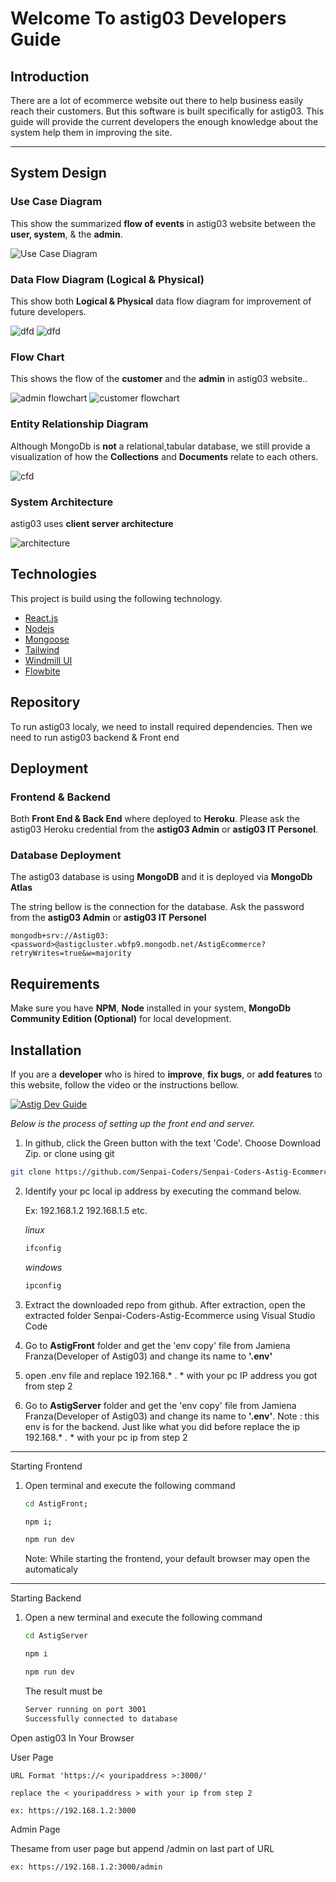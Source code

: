 # Welcome To astig03 Developers Guide

## Introduction
There are a lot of ecommerce website out there to help business easily reach their customers. But this software is built specifically for astig03. This guide will provide the current developers the enough knowledge about the system help them in improving the site.

<hr>



## System Design


### Use Case Diagram

This show the summarized **flow of events** in astig03 website between the **user, system**, & the **admin**.

![Use Case Diagram](./images/usecasediagram.png)



### Data Flow Diagram (Logical & Physical)

This show both **Logical & Physical** data flow diagram for improvement of future developers.

![dfd](./images/LogicalDFD.png)
![dfd](./images/PhysicalDFD.png)


### Flow Chart

This shows the flow of the **customer** and the **admin** in astig03 website..

![admin flowchart](./images/AdminFlowChart.jpg)
![customer flowchart](./images/CustomerFlowChart.jpg)

### Entity Relationship Diagram
Although MongoDb is **not** a relational,tabular database, we still provide a visualization of how the **Collections** and **Documents** relate to each others.

![cfd](./images/erd.png)

### System Architecture
astig03 uses **client server architecture**

![architecture](./images/architecture.png)

## Technologies

This project is build using the following technology.

- [React.js](https://reactjs.org/)
- [Nodejs](https://nodejs.org/en/about/)
- [Mongoose](https://mongoosejs.com/)
- [Tailwind](https://tailwindcss.com/)
- [Windmill UI](https://windmillui.com/react-ui)
- [Flowbite](https://flowbite.com/)


## Repository

To run astig03 localy, we need to install required dependencies. Then we need to run astig03 backend & Front end

## Deployment

### Frontend & Backend
Both **Front End & Back End** where deployed to **Heroku**. Please ask the astig03 Heroku credential from the **astig03 Admin** or **astig03 IT Personel**.

### Database Deployment
The astig03 database is using **MongoDB** and it is deployed via **MongoDb Atlas**

The string bellow is the connection for the database. Ask the password from the **astig03 Admin** or **astig03 IT Personel**

```
mongodb+srv://Astig03:<password>@astigcluster.wbfp9.mongodb.net/AstigEcommerce?retryWrites=true&w=majority
```

## Requirements

Make sure you have **NPM**, **Node** installed in your system, **MongoDb Community Edition (Optional)** for local development.

## Installation
If you are a **developer** who is hired to **improve**, **fix bugs**, or **add features** to this website, follow the video or the instructions bellow. 

[![Astig Dev Guide](https://img.youtube.com/vi/tTVuB-x_Ir0/0.jpg)](https://www.youtube.com/watch?v=tTVuB-x_Ir0)

_Below is the process of setting up the front end and server._

1. In github, click the Green button with the text 'Code'. Choose Download Zip. or clone using git

```sh
git clone https://github.com/Senpai-Coders/Senpai-Coders-Astig-Ecommerce
```

2. Identify your pc local ip address by executing the command below.

   Ex: 192.168.1.2 192.168.1.5 etc.

   _linux_

   ```sh
   ifconfig
   ```

   _windows_

   ```sh
   ipconfig
   ```

3. Extract the downloaded repo from github. After extraction, open the extracted folder Senpai-Coders-Astig-Ecommerce using Visual Studio Code

4. Go to **AstigFront** folder and get the 'env copy' file from Jamiena Franza(Developer of Astig03) and change its name to **'.env'**

5. open .env file and replace 192.168.* . * with your pc IP address you got from step 2

6. Go to **AstigServer** folder and get the 'env copy' file from Jamiena Franza(Developer of Astig03) and change its name to **'.env'**. Note : this env is for the backend. Just like what you did before replace the ip 192.168.* . * with your pc ip from step 2

<hr>

Starting Frontend

1. Open terminal and execute the following command

   ```sh
   cd AstigFront;
   ```
   ```sh
   npm i;
   ```

   ```sh
   npm run dev
   ```
   
    Note: While starting the frontend, your default browser may open the automaticaly
<hr>

Starting Backend

1. Open a new terminal and execute the following command
   ```sh
   cd AstigServer
   ```
   ```sh
   npm i
   ```
   ```sh
   npm run dev
   ```
   The result must be
   ```sh
   Server running on port 3001
   Successfully connected to database
   ```

Open astig03 In Your Browser

User Page

    URL Format 'https://< youripaddress >:3000/'
    
    replace the < youripaddress > with your ip from step 2

    ex: https://192.168.1.2:3000


Admin Page
   
Thesame from user page but append /admin on last part of URL

    ex: https://192.168.1.2:3000/admin

